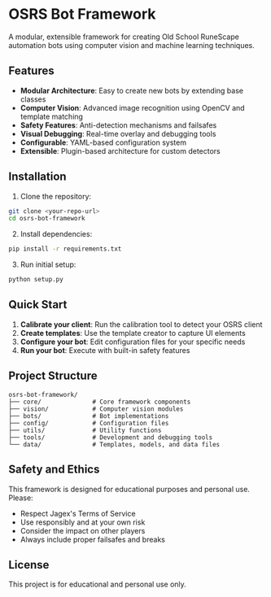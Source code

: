 # OSRS Bot Framework

A modular, extensible framework for creating Old School RuneScape automation bots using computer vision and machine learning techniques.

## Features

- **Modular Architecture**: Easy to create new bots by extending base classes
- **Computer Vision**: Advanced image recognition using OpenCV and template matching
- **Safety Features**: Anti-detection mechanisms and failsafes
- **Visual Debugging**: Real-time overlay and debugging tools
- **Configurable**: YAML-based configuration system
- **Extensible**: Plugin-based architecture for custom detectors

## Installation

1. Clone the repository:
```bash
git clone <your-repo-url>
cd osrs-bot-framework
```

2. Install dependencies:
```bash
pip install -r requirements.txt
```

3. Run initial setup:
```bash
python setup.py
```

## Quick Start

1. **Calibrate your client**: Run the calibration tool to detect your OSRS client
2. **Create templates**: Use the template creator to capture UI elements
3. **Configure your bot**: Edit configuration files for your specific needs
4. **Run your bot**: Execute with built-in safety features

## Project Structure

```
osrs-bot-framework/
├── core/              # Core framework components
├── vision/            # Computer vision modules
├── bots/              # Bot implementations
├── config/            # Configuration files
├── utils/             # Utility functions
├── tools/             # Development and debugging tools
└── data/              # Templates, models, and data files
```

## Safety and Ethics

This framework is designed for educational purposes and personal use. Please:
- Respect Jagex's Terms of Service
- Use responsibly and at your own risk
- Consider the impact on other players
- Always include proper failsafes and breaks

## License

This project is for educational and personal use only. 